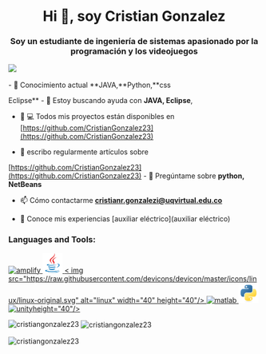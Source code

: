 <h1 align="center">Hi 👋, soy Cristian Gonzalez</h1>
<h3 align="center">Soy un estudiante de ingeniería de sistemas apasionado por la programación y los videojuegos</h3>

<p align="left"> <img src="https://camo.githubusercontent.com/4def6735956a1efaf86d47d9d1fba32afc127b666d8884b1725a3d99903bc995/68747470733a2f2f63617073756c652d72656e6465722e76657263656c2e6170702f6170693f747970653d776176696e6726746578743d57656c636f6d652125463025394625393125384226616e696d6174696f6e3d66616465496e26636f6c6f723d313a3538643162322c3130303a323735356332"
/>

</a> </p>- 🌱 Conocimiento actual **JAVA,**Python,**css

Eclipse** - 🤝 Estoy buscando ayuda con **JAVA, Eclipse**,

- 👨 💻 Todos mis proyectos están disponibles en [https://github.com/CristianGonzalez23](https://github.com/CristianGonzalez23)

- 📝 escribo regularmente artículos sobre

[https://github.com/CristianGonzalez23](https://github.com/CristianGonzalez23) - 💬 Pregúntame sobre **python, NetBeans**

- 📫 Cómo contactarme **cristianr.gonzalezi@uqvirtual.edu.co**

- 📄 Conoce mis experiencias [auxiliar eléctrico](auxiliar eléctrico)


<h3 align="left">Languages and Tools:</h3>
<p align="left"> <a href="https://aws.amazon.com/amplify/" target="_blank"> <img src="https://docs.amplify.aws/assets/logo-dark.svg" alt="amplify" width="40" height="40"/> </a><a href="https://www.java.com" target="_blank"> <img src="https://raw.githubusercontent.com/devicons/devicon/master/icons/java/java-original.svg" alt="java" width="40" height="40"/> </a><a href="https://www.linux.org/" target="_blank"> < img src="https://raw.githubusercontent.com/devicons/devicon/master/icons/linux/linux-original.svg" alt="linux" width="40" height="40"/> </a><a href="https://www.mathworks.com/" target="_blank"> <img src="https://upload.wikimedia.org/wikipedia/commons/2/21/Matlab_Logo.png" alt="matlab" width="40" height="40"/> </a><a href="https://www.python.org" target="_blank"> <img src="https://raw.githubusercontent.com/devicons/devicon/master/icons/python/python-original.svg" alt="python" width="40" height="40"/> </a><a href="https://unity.com/" target="_blank"> <img src="https://www.vectorlogo.zone/logos/unity3d/unity3d-icon.svg" alt="unity" width="40"

height="40"/> </a></p><p><img align="left" src="https://github-readme-stats.vercel.app/api/top-langs?username=cristiangonzalez23&show_icons=true&locale=en&layout= compact" alt="cristiangonzalez23" /></p>

<p>&nbsp;<img align="center" src="https://github-readme-stats.vercel.app/api?username=cristiangonzalez23&show_icons=true&locale=en" alt="cristiangonzalez23" /></p>

<p><img align="center" src="https://github-readme-streak-stats.herokuapp.com/?user=cristiangonzalez23&" alt="cristiangonzalez23" /></p>

